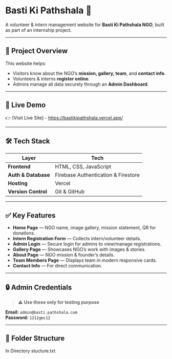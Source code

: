 # Basti Ki Pathshala 🌟

A volunteer & intern management website for **Basti Ki Pathshala NGO**, built as part of an internship project.

---

## 📌 **Project Overview**

This website helps:
- Visitors know about the NGO’s **mission, gallery, team**, and **contact info**.
- Volunteers & interns **register online**.
- Admins manage all data securely through an **Admin Dashboard**.

---

## 🚀 **Live Demo**

👉 [Visit Live Site] - https://bastikipathshala.vercel.app/


---

## 🛠️ **Tech Stack**

| Layer | Tech |
|-------|------|
| **Frontend** | HTML, CSS, JavaScript |
| **Auth & Database** | Firebase Authentication & Firestore |
| **Hosting** | Vercel |
| **Version Control** | Git & GitHub |

---

## ✅ **Key Features**

- **Home Page** — NGO name, image gallery, mission statement, QR for donations.
- **Intern Registration Form** — Collects intern/volunteer details.
- **Admin Login** — Secure login for admins to view/manage registrations.
- **Gallery Page** — Showcases NGO’s work with images & stories.
- **About Page** — NGO mission & founder’s details.
- **Team Members Page** — Displays team in modern responsive cards.
- **Contact Info** — For direct communication.

---

## 🔒 **Admin Credentials**

> ⚠️ **Use these only for testing purpose**  

**Email:** `admin@basti.pathshala.com`  
**Password:** `1212gmc12`

---

## 📂 **Folder Structure**
In Directory stucture.txt
